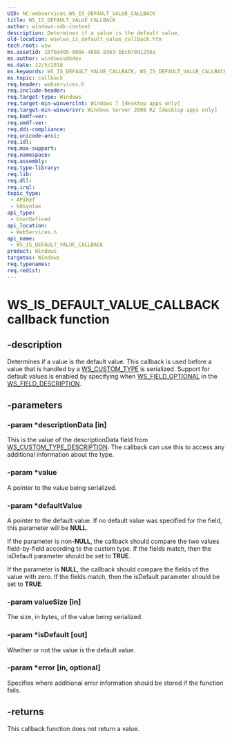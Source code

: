 ```yaml
---
UID: NC:webservices.WS_IS_DEFAULT_VALUE_CALLBACK
title: WS_IS_DEFAULT_VALUE_CALLBACK
author: windows-sdk-content
description: Determines if a value is the default value.
old-location: wsw\ws_is_default_value_callback.htm
tech.root: wsw
ms.assetid: 1bfbd405-860e-4888-8363-bbc678d1256a
ms.author: windowssdkdev
ms.date: 12/5/2018
ms.keywords: WS_IS_DEFAULT_VALUE_CALLBACK, WS_IS_DEFAULT_VALUE_CALLBACK callback, WS_IS_DEFAULT_VALUE_CALLBACK callback function [Web Services for Windows], webservices/WS_IS_DEFAULT_VALUE_CALLBACK, wsw.ws_is_default_value_callback
ms.topic: callback
req.header: webservices.h
req.include-header: 
req.target-type: Windows
req.target-min-winverclnt: Windows 7 [desktop apps only]
req.target-min-winversvr: Windows Server 2008 R2 [desktop apps only]
req.kmdf-ver: 
req.umdf-ver: 
req.ddi-compliance: 
req.unicode-ansi: 
req.idl: 
req.max-support: 
req.namespace: 
req.assembly: 
req.type-library: 
req.lib: 
req.dll: 
req.irql: 
topic_type:
 - APIRef
 - kbSyntax
api_type:
 - UserDefined
api_location:
 - WebServices.h
api_name:
 - WS_IS_DEFAULT_VALUE_CALLBACK
product: Windows
targetos: Windows
req.typenames: 
req.redist: 
---
```


# WS_IS_DEFAULT_VALUE_CALLBACK callback function


## -description


Determines if a value is the default value. This callback is used  before a value that is handled
                by a <a href="https://msdn.microsoft.com/eb3732fd-1197-4e1c-b5b5-9a34aaa0951e">WS_CUSTOM_TYPE</a> is serialized.  Support
                for default values is enabled by specifying 
                when <a href="https://msdn.microsoft.com/85271aa4-665e-413a-be42-da6f91706bf0">WS_FIELD_OPTIONAL</a> in the <a href="https://msdn.microsoft.com/8b562fab-f3c5-4732-b993-f7f61ca14ab6">WS_FIELD_DESCRIPTION</a>.
            


## -parameters




### -param *descriptionData [in]

This is the value of the descriptionData field from <a href="https://msdn.microsoft.com/7ae3d16c-0755-4226-844e-52cf96fa84fb">WS_CUSTOM_TYPE_DESCRIPTION</a>.
                    The callback can use this to access any additional information about the type.
                


### -param *value

A pointer to the value being serialized.
                


### -param *defaultValue

A pointer to the default value.  If no default value was specified
                    for the field, this parameter will be <b>NULL</b>.
                

If the parameter is non-<b>NULL</b>, the callback should compare the two 
                    values field-by-field according to the custom type.  If the 
                    fields match, then the isDefault parameter should be set to <b>TRUE</b>.
                

If the parameter is <b>NULL</b>, the callback should compare the fields
                    of the value with zero.  If the fields match, then the isDefault
                    parameter should be set to <b>TRUE</b>.
                


### -param valueSize [in]

The size, in bytes, of the value being serialized.
                


### -param *isDefault [out]

Whether or not the value is the default value.
                


### -param *error [in, optional]

Specifies where additional error information should be stored if the function fails.
                


## -returns



This callback function does not return a value.



